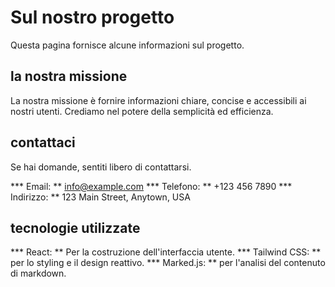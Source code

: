 # Sul nostro progetto

Questa pagina fornisce alcune informazioni sul progetto.

## la nostra missione

La nostra missione è fornire informazioni chiare, concise e accessibili ai nostri utenti. Crediamo nel potere della semplicità ed efficienza.

## contattaci

Se hai domande, sentiti libero di contattarsi.

*** Email: ** info@example.com
*** Telefono: ** +123 456 7890
*** Indirizzo: ** 123 Main Street, Anytown, USA

## tecnologie utilizzate

*** React: ** Per la costruzione dell'interfaccia utente.
*** Tailwind CSS: ** per lo styling e il design reattivo.
*** Marked.js: ** per l'analisi del contenuto di markdown.

